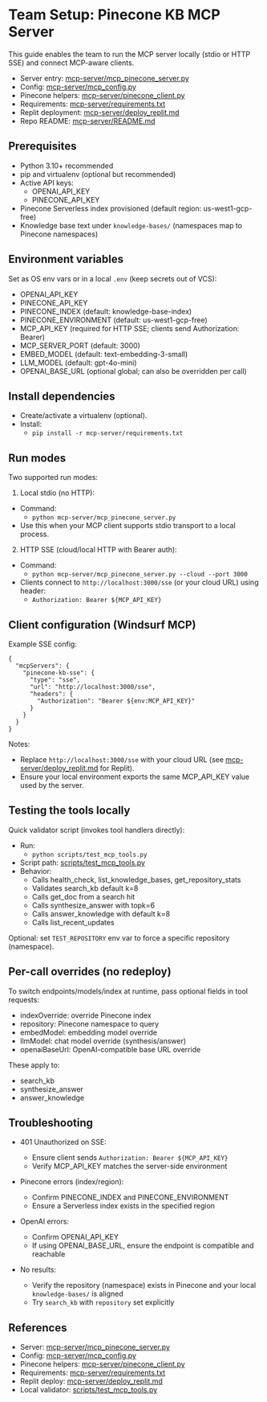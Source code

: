 # Team Setup: Pinecone KB MCP Server

This guide enables the team to run the MCP server locally (stdio or HTTP SSE) and connect MCP-aware clients.

- Server entry: [mcp-server/mcp_pinecone_server.py](mcp-server/mcp_pinecone_server.py)
- Config: [mcp-server/mcp_config.py](mcp-server/mcp_config.py)
- Pinecone helpers: [mcp-server/pinecone_client.py](mcp-server/pinecone_client.py)
- Requirements: [mcp-server/requirements.txt](mcp-server/requirements.txt)
- Replit deployment: [mcp-server/deploy_replit.md](mcp-server/deploy_replit.md)
- Repo README: [mcp-server/README.md](mcp-server/README.md)

## Prerequisites

- Python 3.10+ recommended
- pip and virtualenv (optional but recommended)
- Active API keys:
  - OPENAI_API_KEY
  - PINECONE_API_KEY
- Pinecone Serverless index provisioned (default region: us-west1-gcp-free)
- Knowledge base text under `knowledge-bases/` (namespaces map to Pinecone namespaces)

## Environment variables

Set as OS env vars or in a local `.env` (keep secrets out of VCS):

- OPENAI_API_KEY
- PINECONE_API_KEY
- PINECONE_INDEX (default: knowledge-base-index)
- PINECONE_ENVIRONMENT (default: us-west1-gcp-free)
- MCP_API_KEY (required for HTTP SSE; clients send Authorization: Bearer)
- MCP_SERVER_PORT (default: 3000)
- EMBED_MODEL (default: text-embedding-3-small)
- LLM_MODEL (default: gpt-4o-mini)
- OPENAI_BASE_URL (optional global; can also be overridden per call)

## Install dependencies

- Create/activate a virtualenv (optional).
- Install:
  - `pip install -r mcp-server/requirements.txt`

## Run modes

Two supported run modes:

1) Local stdio (no HTTP):
- Command:
  - `python mcp-server/mcp_pinecone_server.py`
- Use this when your MCP client supports stdio transport to a local process.

2) HTTP SSE (cloud/local HTTP with Bearer auth):
- Command:
  - `python mcp-server/mcp_pinecone_server.py --cloud --port 3000`
- Clients connect to `http://localhost:3000/sse` (or your cloud URL) using header:
  - `Authorization: Bearer ${MCP_API_KEY}`

## Client configuration (Windsurf MCP)

Example SSE config:

```
{
  "mcpServers": {
    "pinecone-kb-sse": {
      "type": "sse",
      "url": "http://localhost:3000/sse",
      "headers": {
        "Authorization": "Bearer ${env:MCP_API_KEY}"
      }
    }
  }
}
```

Notes:
- Replace `http://localhost:3000/sse` with your cloud URL (see [mcp-server/deploy_replit.md](mcp-server/deploy_replit.md) for Replit).
- Ensure your local environment exports the same MCP_API_KEY value used by the server.

## Testing the tools locally

Quick validator script (invokes tool handlers directly):

- Run:
  - `python scripts/test_mcp_tools.py`
- Script path: [scripts/test_mcp_tools.py](scripts/test_mcp_tools.py)
- Behavior:
  - Calls health_check, list_knowledge_bases, get_repository_stats
  - Validates search_kb default k=8
  - Calls get_doc from a search hit
  - Calls synthesize_answer with topk=6
  - Calls answer_knowledge with default k=8
  - Calls list_recent_updates

Optional: set `TEST_REPOSITORY` env var to force a specific repository (namespace).

## Per-call overrides (no redeploy)

To switch endpoints/models/index at runtime, pass optional fields in tool requests:

- indexOverride: override Pinecone index
- repository: Pinecone namespace to query
- embedModel: embedding model override
- llmModel: chat model override (synthesis/answer)
- openaiBaseUrl: OpenAI-compatible base URL override

These apply to:
- search_kb
- synthesize_answer
- answer_knowledge

## Troubleshooting

- 401 Unauthorized on SSE:
  - Ensure client sends `Authorization: Bearer ${MCP_API_KEY}`
  - Verify MCP_API_KEY matches the server-side environment

- Pinecone errors (index/region):
  - Confirm PINECONE_INDEX and PINECONE_ENVIRONMENT
  - Ensure a Serverless index exists in the specified region

- OpenAI errors:
  - Confirm OPENAI_API_KEY
  - If using OPENAI_BASE_URL, ensure the endpoint is compatible and reachable

- No results:
  - Verify the repository (namespace) exists in Pinecone and your local `knowledge-bases/` is aligned
  - Try `search_kb` with `repository` set explicitly

## References

- Server: [mcp-server/mcp_pinecone_server.py](mcp-server/mcp_pinecone_server.py)
- Config: [mcp-server/mcp_config.py](mcp-server/mcp_config.py)
- Pinecone helpers: [mcp-server/pinecone_client.py](mcp-server/pinecone_client.py)
- Requirements: [mcp-server/requirements.txt](mcp-server/requirements.txt)
- Replit deploy: [mcp-server/deploy_replit.md](mcp-server/deploy_replit.md)
- Local validator: [scripts/test_mcp_tools.py](scripts/test_mcp_tools.py)